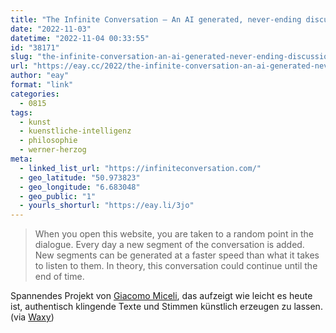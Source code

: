 ```yaml
---
title: "The Infinite Conversation – An AI generated, never-ending discussion between Werner Herzog and Slavoj Žižek"
date: "2022-11-03"
datetime: "2022-11-04 00:33:55"
id: "38171"
slug: "the-infinite-conversation-an-ai-generated-never-ending-discussion-between-werner-herzog-and-slavoj-zizek"
url: "https://eay.cc/2022/the-infinite-conversation-an-ai-generated-never-ending-discussion-between-werner-herzog-and-slavoj-zizek/"
author: "eay"
format: "link"
categories:
  - 0815
tags:
  - kunst
  - kuenstliche-intelligenz
  - philosophie
  - werner-herzog
meta:
  - linked_list_url: "https://infiniteconversation.com/"
  - geo_latitude: "50.973823"
  - geo_longitude: "6.683048"
  - geo_public: "1"
  - yourls_shorturl: "https://eay.li/3jo"
---
```


> When you open this website, you are taken to a random point in the dialogue. Every day a new segment of the conversation is added. New segments can be generated at a faster speed than what it takes to listen to them. In theory, this conversation could continue until the end of time.

Spannendes Projekt von [Giacomo Miceli](https://www.jamez.it/), das aufzeigt wie leicht es heute ist, authentisch klingende Texte und Stimmen künstlich erzeugen zu lassen. (via [Waxy](https://waxy.org/2022/11/infinite-conversation/))
